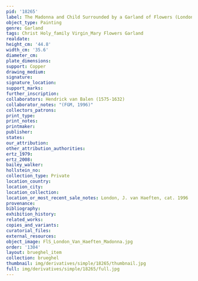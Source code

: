 ```yaml
---
pid: '18265'
label: The Madonna and Child Surrounded by a Garland of Flowers (London, van Haeften)
object_type: Painting
genre: Garland
tags: Christ Holy_family Virgin_Mary Flowers Garland
realdate: 
height_cm: '44.8'
width_cm: '35.6'
diameter_cm: 
plate_dimensions: 
support: Copper
drawing_medium: 
signature: 
signature_location: 
support_marks: 
further_inscription: 
collaborators: Hendrick van Balen (1575-1632)
collaborator_notes: "(FGM, 1996)"
collectors_patrons: 
print_type: 
print_notes: 
printmaker: 
publisher: 
states: 
our_attribution: 
other_attribution_authorities: 
ertz_1979: 
ertz_2008: 
bailey_walker: 
hollstein_no: 
collection_type: Private
location_country: 
location_city: 
location_collection: 
location_or_most_recent_sale_notes: London, J. van Haeften, cat. 1996
provenance: 
bibliography: 
exhibition_history: 
related_works: 
copies_and_variants: 
curatorial_files: 
external_resources: 
object_image: FlS_London_Van_Haeften_Madonna.jpg
order: '1304'
layout: brueghel_item
collection: brueghel
thumbnail: img/derivatives/simple/18265/thumbnail.jpg
full: img/derivatives/simple/18265/full.jpg
---
```

